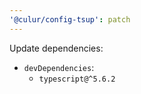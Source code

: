 ```yaml
---
'@culur/config-tsup': patch
---
```


Update dependencies:

- `devDependencies`:
  - `typescript@^5.6.2`
